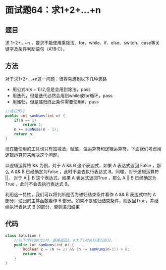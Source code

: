 # 面试题64：求1+2+...+n

## 题目

求 1+2+...+n ，要求不能使用乘除法、for、while、if、else、switch、case等关键字及条件判断语句（A?B:C）。

## 方法
对于求1+2+...+n这一问题：很容易想到以下几种思路
* 用公式$n(n-1)/2$,但是会用到除法，pass
* 用迭代，但是迭代必然会用到while或for循环，pass
* 用递归，但是递归终止条件需要使用if，pass

```java
//递归代码
public int sumNums(int n) {
    if(n == 1) 
        return 1;
    n += sumNums(n - 1);
    return n;
}
```

现在能使用的工具也只有加减法，赋值，位运算符和逻辑运算符。下面我们考虑用逻辑运算符来解决这个问题。

以逻辑运算符 && 为例，对于 A && B 这个表达式，如果 A 表达式返回 False ，那么 A && B 已经确定为False ，此时不会去执行表达式 B。同理，对于逻辑运算符 ||， 对于 A || B 这个表达式，如果 A 表达式返回True ，那么 A || B 已经确定为True ，此时不会去执行表达式 B。

利用这一特性，我们可以将判断是否为递归结束条件看作 A && B 表达式中的 A 部分，递归的主体函数看作 B 部分。如果不是递归结束条件，则返回True，并继续执行表达式 B 的部分，否则递归结束

## 代码
```java
class Solution {
    //以下代码当n为1时，直接返回1。n大于1时执行递归部分。
    public int sumNums(int n) {
        boolean x = (n >= 2) && (n += sumNums(n-1)) > 0;
        return n;
    }
}
```

